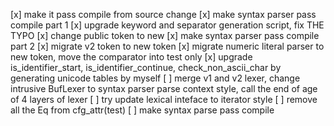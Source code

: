 
[x] make it pass compile from source change
[x] make syntax parser pass compile part 1
[x] upgrade keyword and separator generation script, fix THE TYPO
[x] change public token to new
[x] make syntax parser pass compile part 2
[x] migrate v2 token to new token
[x] migrate numeric literal parser to new token, move the comparator into test only
[x] upgrade is_identifier_start, is_identifier_continue, check_non_ascii_char by generating unicode tables by myself
[ ] merge v1 and v2 lexer, change intrusive BufLexer to syntax parser parse context style, call the end of age of 4 layers of lexer
[ ] try update lexical inteface to iterator style
[ ] remove all the Eq from cfg_attr(test)
[ ] make syntax parse pass compile